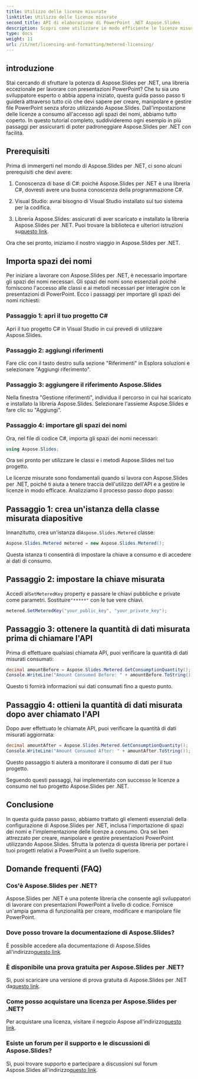 ```yaml
---
title: Utilizzo delle licenze misurate
linktitle: Utilizzo delle licenze misurate
second_title: API di elaborazione di PowerPoint .NET Aspose.Slides
description: Scopri come utilizzare in modo efficiente le licenze misurate con Aspose.Slides per .NET. Integra perfettamente le API pagando per l'utilizzo effettivo.
type: docs
weight: 11
url: /it/net/licensing-and-formatting/metered-licensing/
---
```


## introduzione

Stai cercando di sfruttare la potenza di Aspose.Slides per .NET, una libreria eccezionale per lavorare con presentazioni PowerPoint? Che tu sia uno sviluppatore esperto o abbia appena iniziato, questa guida passo passo ti guiderà attraverso tutto ciò che devi sapere per creare, manipolare e gestire file PowerPoint senza sforzo utilizzando Aspose.Slides. Dall'impostazione delle licenze a consumo all'accesso agli spazi dei nomi, abbiamo tutto coperto. In questo tutorial completo, suddivideremo ogni esempio in più passaggi per assicurarti di poter padroneggiare Aspose.Slides per .NET con facilità.

## Prerequisiti

Prima di immergerti nel mondo di Aspose.Slides per .NET, ci sono alcuni prerequisiti che devi avere:

1. Conoscenza di base di C#: poiché Aspose.Slides per .NET è una libreria C#, dovresti avere una buona conoscenza della programmazione C#.

2. Visual Studio: avrai bisogno di Visual Studio installato sul tuo sistema per la codifica.

3. Libreria Aspose.Slides: assicurati di aver scaricato e installato la libreria Aspose.Slides per .NET. Puoi trovare la biblioteca e ulteriori istruzioni su[questo link](https://releases.aspose.com/slides/net/).

Ora che sei pronto, iniziamo il nostro viaggio in Aspose.Slides per .NET.

## Importa spazi dei nomi

Per iniziare a lavorare con Aspose.Slides per .NET, è necessario importare gli spazi dei nomi necessari. Gli spazi dei nomi sono essenziali poiché forniscono l'accesso alle classi e ai metodi necessari per interagire con le presentazioni di PowerPoint. Ecco i passaggi per importare gli spazi dei nomi richiesti:

### Passaggio 1: apri il tuo progetto C#

Apri il tuo progetto C# in Visual Studio in cui prevedi di utilizzare Aspose.Slides.

### Passaggio 2: aggiungi riferimenti

Fare clic con il tasto destro sulla sezione "Riferimenti" in Esplora soluzioni e selezionare "Aggiungi riferimento".

### Passaggio 3: aggiungere il riferimento Aspose.Slides

Nella finestra "Gestione riferimenti", individua il percorso in cui hai scaricato e installato la libreria Aspose.Slides. Selezionare l'assieme Aspose.Slides e fare clic su "Aggiungi".

### Passaggio 4: importare gli spazi dei nomi

Ora, nel file di codice C#, importa gli spazi dei nomi necessari:

```csharp
using Aspose.Slides;
```

Ora sei pronto per utilizzare le classi e i metodi Aspose.Slides nel tuo progetto.

Le licenze misurate sono fondamentali quando si lavora con Aspose.Slides per .NET, poiché ti aiuta a tenere traccia dell'utilizzo dell'API e a gestire le licenze in modo efficace. Analizziamo il processo passo dopo passo:

## Passaggio 1: crea un'istanza della classe misurata diapositive

 Innanzitutto, crea un'istanza di`Aspose.Slides.Metered` classe:

```csharp
Aspose.Slides.Metered metered = new Aspose.Slides.Metered();
```

Questa istanza ti consentirà di impostare la chiave a consumo e di accedere ai dati di consumo.

## Passaggio 2: impostare la chiave misurata

 Accedi al`SetMeteredKey` property e passare le chiavi pubbliche e private come parametri. Sostituire`"*****"` con le tue vere chiavi.

```csharp
metered.SetMeteredKey("your_public_key", "your_private_key");
```

## Passaggio 3: ottenere la quantità di dati misurata prima di chiamare l'API

Prima di effettuare qualsiasi chiamata API, puoi verificare la quantità di dati misurati consumati:

```csharp
decimal amountBefore = Aspose.Slides.Metered.GetConsumptionQuantity();
Console.WriteLine("Amount Consumed Before: " + amountBefore.ToString());
```

Questo ti fornirà informazioni sui dati consumati fino a questo punto.

## Passaggio 4: ottieni la quantità di dati misurata dopo aver chiamato l'API

Dopo aver effettuato le chiamate API, puoi verificare la quantità di dati misurati aggiornata:

```csharp
decimal amountAfter = Aspose.Slides.Metered.GetConsumptionQuantity();
Console.WriteLine("Amount Consumed After: " + amountAfter.ToString());
```

Questo passaggio ti aiuterà a monitorare il consumo di dati per il tuo progetto.

Seguendo questi passaggi, hai implementato con successo le licenze a consumo nel tuo progetto Aspose.Slides per .NET.

## Conclusione

In questa guida passo passo, abbiamo trattato gli elementi essenziali della configurazione di Aspose.Slides per .NET, inclusa l'importazione di spazi dei nomi e l'implementazione delle licenze a consumo. Ora sei ben attrezzato per creare, manipolare e gestire presentazioni PowerPoint utilizzando Aspose.Slides. Sfrutta la potenza di questa libreria per portare i tuoi progetti relativi a PowerPoint a un livello superiore.

## Domande frequenti (FAQ)

### Cos'è Aspose.Slides per .NET?
Aspose.Slides per .NET è una potente libreria che consente agli sviluppatori di lavorare con presentazioni PowerPoint a livello di codice. Fornisce un'ampia gamma di funzionalità per creare, modificare e manipolare file PowerPoint.

### Dove posso trovare la documentazione di Aspose.Slides?
 È possibile accedere alla documentazione di Aspose.Slides all'indirizzo[questo link](https://reference.aspose.com/slides/net/).

### È disponibile una prova gratuita per Aspose.Slides per .NET?
 Sì, puoi scaricare una versione di prova gratuita di Aspose.Slides per .NET da[questo link](https://releases.aspose.com/).

### Come posso acquistare una licenza per Aspose.Slides per .NET?
 Per acquistare una licenza, visitare il negozio Aspose all'indirizzo[questo link](https://purchase.aspose.com/buy).

### Esiste un forum per il supporto e le discussioni di Aspose.Slides?
 Sì, puoi trovare supporto e partecipare a discussioni sul forum Aspose.Slides all'indirizzo[questo link](https://forum.aspose.com/).
